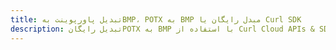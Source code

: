 ---title: تبدیل پاورپوینت بهBMP، POTX به BMP مبدل رایگان یا Curl SDKdescription: تبدیل رایگانPOTX به BMP با استفاده از Curl Cloud APIs & SDK. همچنین اسناد Microsoft PowerPoint را در Cloud ایجاد، ویرایش و رندر کنید.---